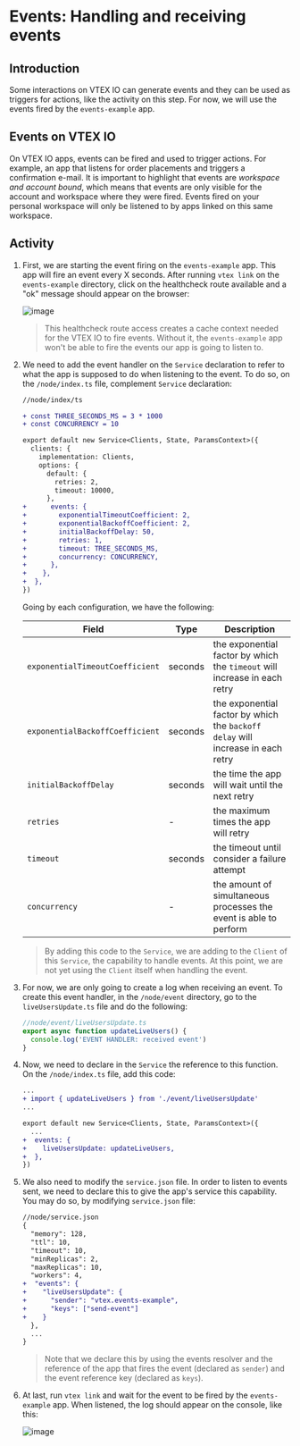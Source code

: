 # Events: Handling and receiving events

## Introduction

Some interactions on VTEX IO can generate events and they can be used as triggers for actions, like the activity on this step. For now, we will use the events fired by the `events-example` app.

## Events on VTEX IO

On VTEX IO apps, events can be fired and used to trigger actions. For example, an app that listens for order placements and triggers a confirmation e-mail. It is important to highlight that events are _workspace and account bound_, which means that events are only visible for the account and workspace where they were fired. Events fired on your personal workspace will only be listened to by apps linked on this same workspace.

## Activity

1. First, we are starting the event firing on the `events-example` app. This app will fire an event every X seconds. After running `vtex link` on the `events-example` directory, click on the healthcheck route available and a "ok" message should appear on the browser:

   ![image](https://user-images.githubusercontent.com/43679629/83802091-8c69f380-a680-11ea-82af-a438fb73f40b.png)

   > This healthcheck route access creates a cache context needed for the VTEX IO to fire events. Without it, the `events-example` app won't be able to fire the events our app is going to listen to.

2. We need to add the event handler on the `Service` declaration to refer to what the app is supposed to do when listening to the event. To do so, on the `/node/index.ts` file, complement `Service` declaration:

   ```diff
   //node/index/ts

   + const THREE_SECONDS_MS = 3 * 1000
   + const CONCURRENCY = 10

   export default new Service<Clients, State, ParamsContext>({
     clients: {
       implementation: Clients,
       options: {
         default: {
           retries: 2,
           timeout: 10000,
         },
   +      events: {
   +        exponentialTimeoutCoefficient: 2,
   +        exponentialBackoffCoefficient: 2,
   +        initialBackoffDelay: 50,
   +        retries: 1,
   +        timeout: TREE_SECONDS_MS,
   +        concurrency: CONCURRENCY,
   +      },
   +    },
   +  },
   })
   ```

   Going by each configuration, we have the following:

   | Field                           | Type    | Description                                                                     |
   | ------------------------------- | ------- | ------------------------------------------------------------------------------- |
   | `exponentialTimeoutCoefficient` | seconds | the exponential factor by which the `timeout` will increase in each retry       |
   | `exponentialBackoffCoefficient` | seconds | the exponential factor by which the `backoff delay` will increase in each retry |
   | `initialBackoffDelay`           | seconds | the time the app will wait until the next retry                                 |
   | `retries`                       | -       | the maximum times the app will retry                                            |
   | `timeout`                       | seconds | the timeout until consider a failure attempt                                    |
   | `concurrency`                   | -       | the amount of simultaneous processes the event is able to perform               |

   > By adding this code to the `Service`, we are adding to the `Client` of this `Service`, the capability to handle events. At this point, we are not yet using the `Client` itself when handling the event.

3. For now, we are only going to create a log when receiving an event. To create this event handler, in the `/node/event` directory, go to the `liveUsersUpdate.ts` file and do the following:

   ```ts
   //node/event/liveUsersUpdate.ts
   export async function updateLiveUsers() {
     console.log('EVENT HANDLER: received event')
   }
   ```

4. Now, we need to declare in the `Service` the reference to this function. On the `/node/index.ts` file, add this code:

   ```diff
   ...
   + import { updateLiveUsers } from './event/liveUsersUpdate'
   ...

   export default new Service<Clients, State, ParamsContext>({
     ...
   +  events: {
   +    liveUsersUpdate: updateLiveUsers,
   +  },
   })

   ```

5. We also need to modify the `service.json` file. In order to listen to events sent, we need to declare this to give the app's service this capability. You may do so, by modifying `service.json` file:

   ```diff
   //node/service.json
   {
     "memory": 128,
     "ttl": 10,
     "timeout": 10,
     "minReplicas": 2,
     "maxReplicas": 10,
     "workers": 4,
   +  "events": {
   +    "liveUsersUpdate": {
   +      "sender": "vtex.events-example",
   +      "keys": ["send-event"]
   +    }
     },
     ...
   }
   ```

   > Note that we declare this by using the events resolver and the reference of the app that fires the event (declared as `sender`) and the event reference key (declared as `keys`).

6. At last, run `vtex link` and wait for the event to be fired by the `events-example` app. When listened, the log should appear on the console, like this:

   ![image](https://user-images.githubusercontent.com/43679629/83823425-5f323b00-a6aa-11ea-816a-68525e5800d7.png)
